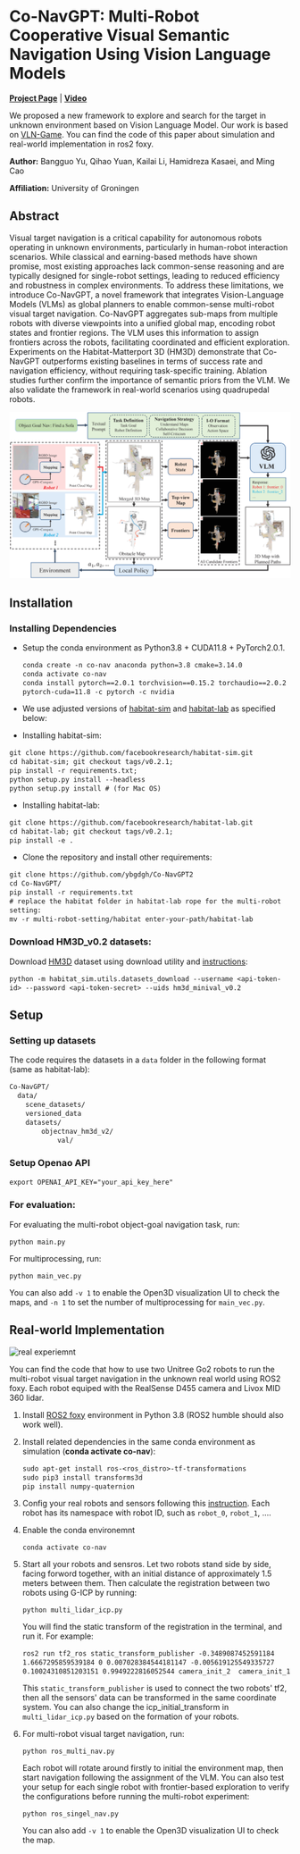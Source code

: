 
# Co-NavGPT: Multi-Robot Cooperative Visual Semantic Navigation Using Vision Language Models

[**Project Page**](https://sites.google.com/view/co-navgpt2) | [**Video**](https://youtu.be/vnOJDUoQ7A8)

We proposed a new framework to explore and search for the target in unknown environment based on Vision Language Model. Our work is based on [VLN-Game](https://sites.google.com/view/vln-game). You can find the code of this paper about simulation and real-world implementation in ros2 foxy.

**Author:** Bangguo Yu, Qihao Yuan, Kailai Li, Hamidreza Kasaei, and Ming Cao

**Affiliation:** University of Groningen

## Abstract

Visual target navigation is a critical capability for autonomous robots operating in unknown environments, particularly in human-robot interaction scenarios. While classical and  earning-based methods have shown promise, most existing approaches lack common-sense reasoning and are typically designed for single-robot settings, leading to reduced efficiency and robustness in complex environments. To address these limitations, we introduce Co-NavGPT, a novel framework that integrates Vision-Language Models (VLMs) as global planners to enable common-sense multi-robot visual target navigation. Co-NavGPT aggregates sub-maps from multiple robots with diverse viewpoints into a unified global map, encoding robot states and frontier regions. The VLM uses this information to assign frontiers across the robots, facilitating coordinated and efficient exploration. Experiments on the Habitat-Matterport 3D (HM3D) demonstrate that Co-NavGPT outperforms existing baselines in terms of success rate and navigation efficiency, without requiring task-specific training. Ablation studies further confirm the importance of semantic priors from the VLM. We also validate the framework in real-world scenarios using quadrupedal robots.

![image-20200706200822807](img/framework.png)

## Installation

### Installing Dependencies
- Setup the conda environment as Python3.8 + CUDA11.8 + PyTorch2.0.1.
    ```
    conda create -n co-nav anaconda python=3.8 cmake=3.14.0
    conda activate co-nav
    conda install pytorch==2.0.1 torchvision==0.15.2 torchaudio==2.0.2 pytorch-cuda=11.8 -c pytorch -c nvidia
    ```

- We use adjusted versions of [habitat-sim](https://github.com/facebookresearch/habitat-sim) and [habitat-lab](https://github.com/facebookresearch/habitat-lab) as specified below:

- Installing habitat-sim:
```
git clone https://github.com/facebookresearch/habitat-sim.git
cd habitat-sim; git checkout tags/v0.2.1; 
pip install -r requirements.txt; 
python setup.py install --headless
python setup.py install # (for Mac OS)
```

- Installing habitat-lab:
```
git clone https://github.com/facebookresearch/habitat-lab.git
cd habitat-lab; git checkout tags/v0.2.1; 
pip install -e .
```

- Clone the repository and install other requirements:
```
git clone https://github.com/ybgdgh/Co-NavGPT2
cd Co-NavGPT/
pip install -r requirements.txt
# replace the habitat folder in habitat-lab rope for the multi-robot setting: 
mv -r multi-robot-setting/habitat enter-your-path/habitat-lab
```

### Download HM3D_v0.2 datasets:

Download [HM3D](https://aihabitat.org/datasets/hm3d/) dataset using download utility and [instructions](https://github.com/facebookresearch/habitat-sim/blob/main/DATASETS.md#habitat-matterport-3d-research-dataset-hm3d):
```
python -m habitat_sim.utils.datasets_download --username <api-token-id> --password <api-token-secret> --uids hm3d_minival_v0.2
```

## Setup


### Setting up datasets
The code requires the datasets in a `data` folder in the following format (same as habitat-lab):
```
Co-NavGPT/
  data/
    scene_datasets/
    versioned_data
    datasets/
        objectnav_hm3d_v2/
            val/
```

### Setup Openao API
```
export OPENAI_API_KEY="your_api_key_here"
```

### For evaluation: 
For evaluating the multi-robot object-goal navigation task, run:
```
python main.py
```
For multiprocessing, run:
```
python main_vec.py
```

You can also add `-v 1` to enable the Open3D visualization UI to check the maps, and `-n 1` to set the number of multiprocessing for `main_vec.py`.

## Real-world Implementation

![real experiemnt](img/real.png)

You can find the code that how to use two Unitree Go2 robots to run the multi-robot visual target navigation in the unknown real world using ROS2 foxy. Each robot equiped with the RealSense D455 camera and Livox MID 360 lidar.

1. Install [ROS2 foxy](https://docs.ros.org/en/foxy/Installation.html) environment in Python 3.8 (ROS2 humble should also work well).

2. Install related dependencies in the same conda environment as simulation (**conda activate co-nav**):
    ```
    sudo apt-get install ros-<ros_distro>-tf-transformations
    sudo pip3 install transforms3d
    pip install numpy-quaternion
    ```
3. Config your real robots and sensors following this [instruction](https://docs.ros.org/en/foxy/Installation.html). Each robot has its namespace with robot ID, such as `robot_0`, `robot_1`, ....
4. Enable the conda environemnt
   ```
   conda activate co-nav
   ```
5. Start all your robots and sensros. Let two robots stand side by side, facing forword together, with an initial distance of approximately 1.5 meters between them. Then calculate the registration between two robots using G-ICP by running:
   ```
   python multi_lidar_icp.py
   ```
   You will find the static transform of the registration in the terminal, and run it. For example:
   ```
   ros2 run tf2_ros static_transform_publisher -0.3489087452591184 1.6667295859539184 0 0.007028384544181147 -0.005619125549335727 0.10024310851203151 0.9949222816052544 camera_init_2  camera_init_1
   ```
   This `static_transform_publisher` is used to connect the two robots' tf2, then all the sensors' data can be transformed in the same coordinate system. You can also change the icp_initial_transform in `multi_lidar_icp.py` based on the formation of your robots.

6. For multi-robot visual target navigation, run:
   ```
   python ros_multi_nav.py
   ```
   Each robot will rotate around firstly to initial the environment map, then start navigation following the assignment of the VLM. You can also test your setup for each single robot with frontier-based exploration to verify the configurations before running the multi-robot experiment:
   ```
   python ros_singel_nav.py 
   ```

   You can also add `-v 1` to enable the Open3D visualization UI to check the map.



